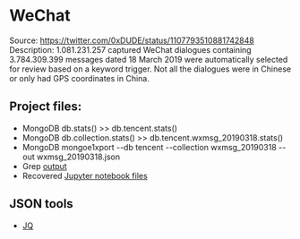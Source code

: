 # WeChat

Source: https://twitter.com/0xDUDE/status/1107793510881742848
Description: 1.081.231.257 captured WeChat dialogues containing 3.784.309.399 messages dated 18 March 2019 were automatically selected for review based on a keyword trigger. Not all the dialogues were in Chinese or only had GPS coordinates in China.

## Project files:
 * MongoDB db.stats() >> db.tencent.stats()
 * MongoDB db.collection.stats() >> db.tencent.wxmsg_20190318.stats() 
 * MongoDB mongoe1xport --db tencent --collection wxmsg_20190318 --out wxmsg_20190318.json
 * Grep [output](https://drive.google.com/open?id=19ce7MhhDqmOkwIP9cI0nijbNpA_ojzzK)
 * Recovered [Jupyter notebook files]()

## JSON tools
 * [JQ](https://stedolan.github.io/jq/)
 
